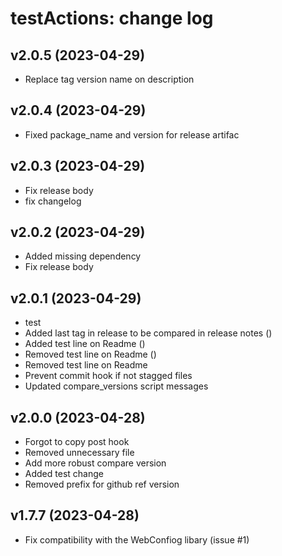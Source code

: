 testActions: change log
=======================

v2.0.5 (2023-04-29)
------

* Replace tag version name on description

v2.0.4 (2023-04-29)
------

* Fixed package_name and version for release artifac

v2.0.3 (2023-04-29)
------

* Fix release body
* fix changelog

v2.0.2 (2023-04-29)
------

* Added missing dependency
* Fix release body

v2.0.1 (2023-04-29)
------

* test
* Added last tag in release to be compared in release notes ()
* Added test line on Readme ()
* Removed test line on Readme ()
* Removed test line on Readme
* Prevent commit hook if not stagged files
* Updated compare_versions script messages

v2.0.0 (2023-04-28)
------

* Forgot to copy post hook
* Removed unnecessary file
* Add more robust compare version
* Added test change
* Removed prefix for github ref version

v1.7.7 (2023-04-28)
------

* Fix compatibility with the WebConfiog libary (issue #1)
